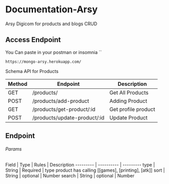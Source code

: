 # Documentation-Arsy

Arsy Digicom for products and blogs CRUD

## Access Endpoint

You Can paste in your postman or insomnia \`\`

    https://mongo-arsy.herokuapp.com/


Schema API for Products

Method | Endpoint  | Description
---------|----------|---------
 GET | /products/ | Get All Products
 POST | /products/add-product | Adding Product
 GET | /products/get-product/:id | Get profile product
 POST | /products/update-product/:id | Update Product

## Endpoint

###### Params
Field | Type | Rules | Description
--------- | ---------- | ---------
 type | String | Required | type product has calling [[games], [printing], [atk]]
 sort | String | optional | Number
 search | String | optional | Number
